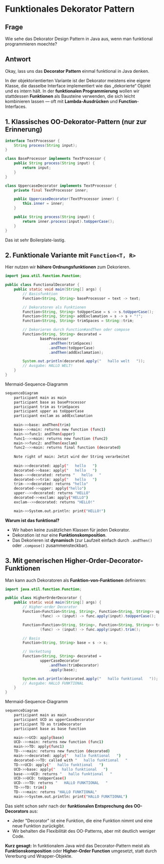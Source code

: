 # Funktionales Dekorator Pattern

## Frage

Wie sehe das Dekorator Design Pattern in Java aus, wenn man funktional
programmieren moechte?

## Antwort

Okay, lass uns das **Decorator Pattern** einmal funktional in Java denken.

In der objektorientierten Variante ist der Dekorator meistens eine eigene
Klasse, die dasselbe Interface implementiert wie das „dekorierte“ Objekt und es
intern hält. In der **funktionalen Programmierung** wollen wir stattdessen
**Funktionen** als Bausteine verwenden, die sich leicht kombinieren lassen —
oft mit **Lambda-Ausdrücken** und **Function**-Interfaces.

## 1. Klassisches OO-Dekorator-Pattern (nur zur Erinnerung)

```java
interface TextProcessor {
    String process(String input);
}

class BaseProcessor implements TextProcessor {
    public String process(String input) {
        return input;
    }
}

class UppercaseDecorator implements TextProcessor {
    private final TextProcessor inner;

    public UppercaseDecorator(TextProcessor inner) {
        this.inner = inner;
    }

    public String process(String input) {
        return inner.process(input).toUpperCase();
    }
}
```

Das ist sehr Boilerplate-lastig.

## 2. Funktionale Variante mit `Function<T, R>`

Hier nutzen wir **höhere Ordnungsfunktionen** zum Dekorieren.

```java
import java.util.function.Function;

public class FunctionalDecorator {
    public static void main(String[] args) {
        // Basisfunktion
        Function<String, String> baseProcessor = text -> text;

        // Dekoratoren als Funktionen
        Function<String, String> toUpperCase = s -> s.toUpperCase();
        Function<String, String> addExclamation = s -> s + "!";
        Function<String, String> trimSpaces = String::trim;

        // Dekorieren durch Function#andThen oder compose
        Function<String, String> decorated =
                baseProcessor
                    .andThen(trimSpaces)
                    .andThen(toUpperCase)
                    .andThen(addExclamation);

        System.out.println(decorated.apply("   hallo welt   "));
        // Ausgabe: HALLO WELT!
    }
}
```

Mermaid-Sequence-Diagramm

```sh
sequenceDiagram
    participant main as main
    participant base as baseProcessor
    participant trim as trimSpaces
    participant upper as toUpperCase
    participant exclam as addExclamation
    
    main->>base: andThen(trim)
    base-->>main: returns new function (func1)
    main->>func1: andThen(upper)
    func1-->>main: returns new function (func2)
    main->>func2: andThen(exclam)
    func2-->>main: returns final function (decorated)
    
    Note right of main: Jetzt wird der String verarbeitet
    
    main->>decorated: apply("   hello   ")
    decorated->>base: apply("   hello   ")
    base-->>decorated: returns "   hello   "
    decorated->>trim: apply("   hello   ")
    trim-->>decorated: returns "hello"
    decorated->>upper: apply("hello")
    upper-->>decorated: returns "HELLO"
    decorated->>exclam: apply("HELLO")
    exclam-->>decorated: returns "HELLO!"

    main->>System.out.println: print("HELLO!")
```

**Warum ist das funktional?**

* Wir haben keine zusätzlichen Klassen für jeden Dekorator.
* Dekoration ist nur eine **Funktionskomposition**.
* Das Dekorieren ist **dynamisch** (zur Laufzeit einfach durch `.andThen()` oder `.compose()` zusammensteckbar).

## 3. Mit generischen Higher-Order-Decorator-Funktionen

Man kann auch Dekoratoren als **Funktion-von-Funktionen** definieren:

```java
import java.util.function.Function;

public class HigherOrderDecorator {
    public static void main(String[] args) {
        // Higher-order Decorator
        Function<Function<String, String>, Function<String, String>> upperCaseDecorator =
                (func) -> (input) -> func.apply(input).toUpperCase();

        Function<Function<String, String>, Function<String, String>> trimDecorator =
                (func) -> (input) -> func.apply(input).trim();

        // Basis
        Function<String, String> base = s -> s;

        // Verkettung
        Function<String, String> decorated = 
                upperCaseDecorator
                    .andThen(trimDecorator)
                    .apply(base);

        System.out.println(decorated.apply("   hallo funktional   "));
        // Ausgabe: HALLO FUNKTIONAL
    }
}
```

Mermaid-Sequence-Diagramm

```sh
sequenceDiagram
    participant main as main
    participant UCD as upperCaseDecorator
    participant TD as trimDecorator
    participant base as base function

    main->>UCD: apply(base)
    UCD-->>main: returns new function (func1)
    main->>TD: apply(func1)
    TD-->>main: returns new function (decorated)
    main->>decorated: apply("   hallo funktional   ")
    decorated->>TD: called with "   hallo funktional   "
    TD->>UCD: apply("   hallo funktional   ")
    UCD->>base: apply("   hallo funktional   ")
    base-->>UCD: returns "   hallo funktional   "
    UCD->>UCD: toUpperCase()
    UCD-->>TD: returns "   HALLO FUNKTIONAL   "
    TD->>TD: trim()
    TD-->>main: returns "HALLO FUNKTIONAL"
    main->>System.out.println: print("HALLO FUNKTIONAL")
```

Das sieht schon sehr nach der **funktionalen Entsprechung des OO-Decorators**
aus:

* Jeder "Decorator" ist eine Funktion, die eine Funktion nimmt und eine neue
  Funktion zurückgibt.
* Wir behalten die Flexibilität des OO-Patterns, aber mit deutlich weniger
  Code.

**Kurz gesagt:**
In funktionalem Java wird das Decorator-Pattern meist als
**Funktionskomposition** oder **Higher-Order Function** umgesetzt, statt durch
Vererbung und Wrapper-Objekte.
